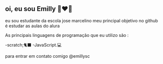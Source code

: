 ## oi, eu sou Emilly 👩‍❤️‍👨
eu sou estudante da escola jose marcelino 
meu principal objetivo no github é estudar as aulas do alura 

 As principais linguagens de programação que eu utilizo são :

 -scratch;🐈‍⬛
 -JavaScript.💻

para entrar em contato comigo 
@emillysc
